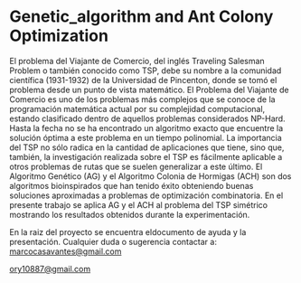 # Genetic_algorithm and Ant Colony Optimization

 El problema del Viajante de Comercio, del inglés Traveling Salesman Problem o también conocido como TSP, 
 debe su nombre a la comunidad científica (1931-1932) de la Universidad de Pincenton, donde se tomó el problema
 desde un punto de vista matemático. El Problema del Viajante de Comercio es uno de los problemas más complejos 
 que se conoce de la programación matemática actual por su complejidad computacional, estando clasificado dentro 
 de aquellos problemas considerados NP-Hard. Hasta la fecha no se ha encontrado un algoritmo exacto que encuentre 
 la solución óptima a este problema en un tiempo polinomial. La importancia del TSP no sólo radica en la cantidad 
 de aplicaciones que tiene, sino que, también, la investigación realizada sobre el TSP es fácilmente aplicable a 
 otros problemas de rutas que se suelen generalizar a este último. El Algoritmo Genético (AG) y el Algoritmo 
 Colonia de Hormigas (ACH) son dos algoritmos bioinspirados que han tenido éxito obteniendo buenas soluciones 
 aproximadas a problemas de optimización combinatoria. En el presente trabajo se aplica AG y el ACH al problema del 
 TSP simétrico mostrando los resultados obtenidos durante la experimentación.  
 
 En la raiz del proyecto se encuentra eldocumento de ayuda y la presentación.
 Cualquier duda o sugerencia contactar a: 
 marcocasavantes@gmail.com
 
 ory10887@gmail.com 
